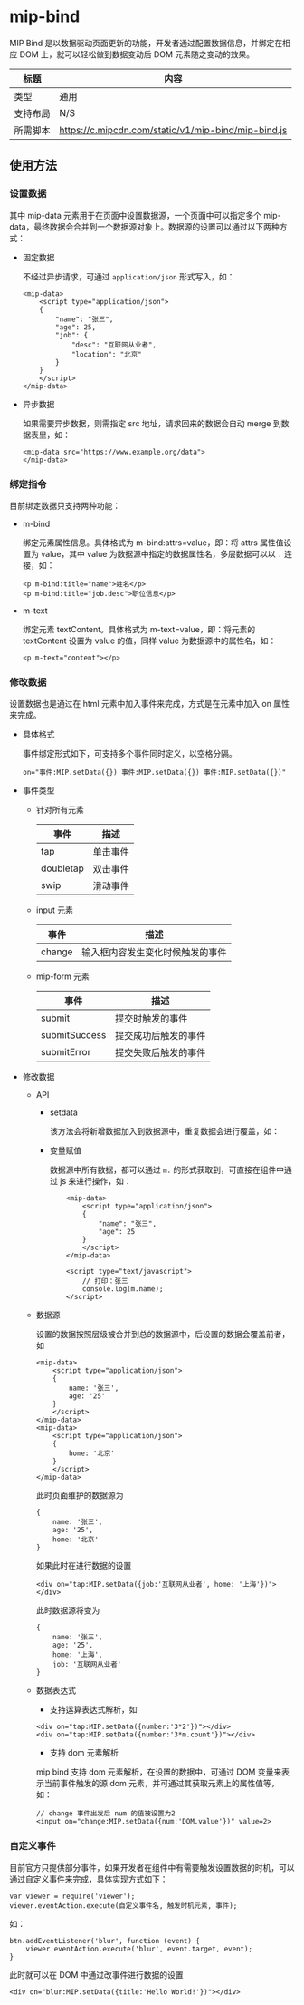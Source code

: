 # mip-bind

MIP Bind 是以数据驱动页面更新的功能，开发者通过配置数据信息，并绑定在相应 DOM 上，就可以轻松做到数据变动后 DOM 元素随之变动的效果。

标题|内容
----|----
类型|通用
支持布局|N/S
所需脚本|https://c.mipcdn.com/static/v1/mip-bind/mip-bind.js

## 使用方法

### 设置数据

其中 mip-data 元素用于在页面中设置数据源，一个页面中可以指定多个 mip-data，最终数据会合并到一个数据源对象上。数据源的设置可以通过以下两种方式：

- 固定数据

    不经过异步请求，可通过 `application/json` 形式写入，如：

    ```
    <mip-data>
        <script type="application/json">
        {
            "name": "张三",
            "age": 25,
            "job": {
                "desc": "互联网从业者",
                "location": "北京"
            }
        }
        </script>
    </mip-data>
    ```

- 异步数据

    如果需要异步数据，则需指定 src 地址，请求回来的数据会自动 merge 到数据表里，如：

    ```
    <mip-data src="https://www.example.org/data">
    </mip-data>
    ```

### 绑定指令

目前绑定数据只支持两种功能：

- m-bind

    绑定元素属性信息。具体格式为 m-bind:attrs=value，即：将 attrs 属性值设置为 value，其中 value 为数据源中指定的数据属性名，多层数据可以以 `.` 连接，如：

    ```
    <p m-bind:title="name">姓名</p>
    <p m-bind:title="job.desc">职位信息</p>
    ```

- m-text

    绑定元素 textContent。具体格式为 m-text=value，即：将元素的 textContent 设置为 value 的值，同样 value 为数据源中的属性名，如：

    ```
    <p m-text="content"></p>
    ```

### 修改数据

设置数据也是通过在 html 元素中加入事件来完成，方式是在元素中加入 on 属性来完成。

- 具体格式

    事件绑定形式如下，可支持多个事件同时定义，以空格分隔。

    ```
    on="事件:MIP.setData({}) 事件:MIP.setData({}) 事件:MIP.setData({})"
    ```

- 事件类型

    - 针对所有元素

        事件|描述
        ---|---
        tap|单击事件
        doubletap|双击事件
        swip|滑动事件

    - input 元素

        事件|描述
        ---|---
        change|输入框内容发生变化时候触发的事件

    - mip-form 元素

        事件|描述
        ---|---
        submit|提交时触发的事件
        submitSuccess|提交成功后触发的事件
        submitError|提交失败后触发的事件

- 修改数据

    - API

        - setdata

            该方法会将新增数据加入到数据源中，重复数据会进行覆盖，如：

        - 变量赋值

            数据源中所有数据，都可以通过 `m.` 的形式获取到，可直接在组件中通过 js 来进行操作，如：

            ```
                <mip-data>
                    <script type="application/json">
                    {
                        "name": "张三",
                        "age": 25
                    }
                    </script>
                </mip-data>

                <script type="text/javascript">
                    // 打印：张三
                    console.log(m.name);
                </script>
            ```

    - 数据源

        设置的数据按照层级被合并到总的数据源中，后设置的数据会覆盖前者，如

        ```
        <mip-data>
            <script type="application/json">
            {
                name: '张三',
                age: '25'
            }
            </script>
        </mip-data>
        <mip-data>
            <script type="application/json">
            {
                home: '北京'
            }
            </script>
        </mip-data>
        ```

        此时页面维护的数据源为

        ```
        {
            name: '张三',
            age: '25',
            home: '北京'
        }
        ```

        如果此时在进行数据的设置

        ```
        <div on="tap:MIP.setData({job:'互联网从业者', home: '上海'})"></div>

        ```

        此时数据源将变为

        ```
        {
            name: '张三',
            age: '25',
            home: '上海',
            job: '互联网从业者'
        }
        ```

    - 数据表达式

        - 支持运算表达式解析，如

        ```
        <div on="tap:MIP.setData({number:'3*2'})"></div>
        <div on="tap:MIP.setData({number:'3*m.count'})"></div>
        ```

        - 支持 dom 元素解析

        mip bind 支持 dom 元素解析，在设置的数据中，可通过 DOM 变量来表示当前事件触发的源 dom 元素，并可通过其获取元素上的属性值等，如：

        ```
        // change 事件出发后 num 的值被设置为2
        <input on="change:MIP.setData({num:'DOM.value'})" value=2>
        ```


### 自定义事件

目前官方只提供部分事件，如果开发者在组件中有需要触发设置数据的时机，可以通过自定义事件来完成，具体实现方式如下：

```
var viewer = require('viewer');
viewer.eventAction.execute(自定义事件名, 触发时机元素, 事件);
```

如：

```
btn.addEventListener('blur', function (event) {
    viewer.eventAction.execute('blur', event.target, event);
}
```

此时就可以在 DOM 中通过改事件进行数据的设置

```
<div on="blur:MIP.setData({title:'Hello World!'})"></div>
```